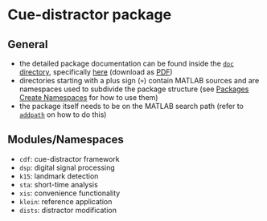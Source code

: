 Cue-distractor package
======================

General
-------

- the detailed package documentation can be found inside the [`doc` directory](https://github.com/murtex/cdp/tree/master/doc), specifically [here](https://github.com/murtex/cdp/blob/master/doc/cdp.pdf "package documentation") (download as [PDF](https://github.com/murtex/cdp/raw/master/doc/cdp.pdf "package documentation"))
- directories starting with a plus sign (`+`) contain MATLAB sources and are namespaces used to subdivide the package structure (see [Packages Create Namespaces](https://www.mathworks.com/help/matlab/matlab_oop/scoping-classes-with-packages.html "MATLAB documentation") for how to use them)
- the package itself needs to be on the MATLAB search path (refer to [`addpath`](https://www.mathworks.com/help/matlab/ref/addpath.html "MATLAB documentation") on how to do this)

Modules/Namespaces
------------------

- `cdf`: cue-distractor framework
- `dsp`: digital signal processing
- `k15`: landmark detection
- `sta`: short-time analysis
- `xis`: convenience functionality
- `klein`: reference application
- `dists`: distractor modification

